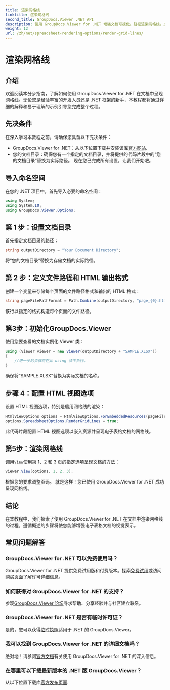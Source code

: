 ```yaml
---
title: 渲染网格线
linktitle: 渲染网格线
second_title: GroupDocs.Viewer .NET API
description: 使用 GroupDocs.Viewer for .NET 增强文档可视化。轻松渲染网格线。立即免费试用！ #GroupDocs #Viewer
weight: 12
url: /zh/net/spreadsheet-rendering-options/render-grid-lines/
---
```


# 渲染网格线

## 介绍
欢迎阅读本分步指南，了解如何使用 GroupDocs.Viewer for .NET 在文档中呈现网格线。无论您是经验丰富的开发人员还是 .NET 框架的新手，本教程都将通过详细的解释和易于理解的示例引导您完成整个过程。
## 先决条件
在深入学习本教程之前，请确保您具备以下先决条件：
-  GroupDocs.Viewer for .NET：从以下位置下载并安装该库[官方网站](https://releases.groupdocs.com/viewer/net/).
- 您的文档目录：确保您有一个指定的文档目录，并将提供的代码片段中的“您的文档目录”替换为实际路径。
现在您已完成所有设置，让我们开始吧。
## 导入命名空间
在您的 .NET 项目中，首先导入必要的命名空间：
```csharp
using System;
using System.IO;
using GroupDocs.Viewer.Options;
```
## 第 1 步：设置文档目录
首先指定文档目录的路径：
```csharp
string outputDirectory = "Your Document Directory";
```
将“您的文档目录”替换为存储文档的实际路径。
## 第 2 步：定义文件路径和 HTML 输出格式
创建一个变量来存储每个页面的文件路径格式和输出的 HTML 格式：
```csharp
string pageFilePathFormat = Path.Combine(outputDirectory, "page_{0}.html");
```
该行以指定的格式构造每个页面的文件路径。
## 第3步：初始化GroupDocs.Viewer
使用您要查看的文档实例化 Viewer 类：
```csharp
using (Viewer viewer = new Viewer(outputDirectory + "SAMPLE.XLSX"))
{
    //进一步的步骤将在此 using 块中执行。
}
```
确保将“SAMPLE.XLSX”替换为实际文档的名称。
## 步骤 4：配置 HTML 视图选项
设置 HTML 视图选项，特别是启用网格线的渲染：
```csharp
HtmlViewOptions options = HtmlViewOptions.ForEmbeddedResources(pageFilePathFormat);
options.SpreadsheetOptions.RenderGridLines = true;
```
此代码片段配置 HTML 视图选项以嵌入资源并呈现电子表格文档的网格线。
## 第5步：渲染网格线
调用`View`使用第 1、2 和 3 页的指定选项呈现文档的方法：
```csharp
viewer.View(options, 1, 2, 3);
```
根据您的要求调整页码。
就是这样！您已使用 GroupDocs.Viewer for .NET 成功呈现网格线。
## 结论
在本教程中，我们探索了使用 GroupDocs.Viewer for .NET 在文档中渲染网格线的过程。遵循概述的步骤将使您能够增强电子表格文档的视觉表示。
## 常见问题解答
### GroupDocs.Viewer for .NET 可以免费使用吗？
 GroupDocs.Viewer for .NET 提供免费试用版和付费版本。探索[免费试用](https://releases.groupdocs.com/)或访问[购买页面](https://purchase.groupdocs.com/buy)了解许可详细信息。
### 如何获得对 GroupDocs.Viewer for .NET 的支持？
参观[GroupDocs.Viewer 论坛](https://forum.groupdocs.com/c/viewer/9)寻求帮助、分享经验并与社区建立联系。
### GroupDocs.Viewer for .NET 是否有临时许可证？
是的，您可以获得[临时执照](https://purchase.groupdocs.com/temporary-license/)适用于 .NET 的 GroupDocs.Viewer。
### 我可以找到 GroupDocs.Viewer for .NET 的详细文档吗？
绝对地！请参阅[官方文档](https://tutorials.groupdocs.com/viewer/net/)有关使用 GroupDocs.Viewer for .NET 的深入信息。
### 在哪里可以下载最新版本的 .NET 版 GroupDocs.Viewer？
从以下位置下载库[官方发布页面](https://releases.groupdocs.com/viewer/net/).